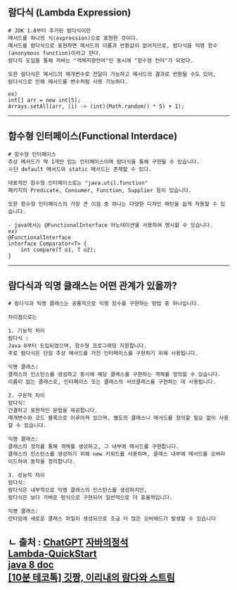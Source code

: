 ## 람다식 (Lambda Expression)

```
# JDK 1.8부터 추가된 람다식이란
메서드를 하나의 식(expression)으로 표현한 것이다.
메서드를 람다식으로 표현하면 메서드의 이름과 반환값이 없어지므로, 람다식을 익명 함수 (anonymous function)이라고 한다.
람다의 도입을 통해 자바는 "객체지향언어"인 동시에 "함수형 언어"가 되었다.

또한 람다식은 메서드의 매개변수로 전달이 가능하고 메서드의 결과로 반환될 수도 있어,
람다식으로 인해 메서드를 변수처럼 사용 가능하다.

ex)
int[] arr = new int[5];
Arrays.setAll(arr, (i) -> (int)(Math.random() * 5) + 1);
```

---

## 함수형 인터페이스(Functional Interdace)

```
# 함수형 인터페이스
추상 메서드가 딱 1개만 있는 인터페이스이며 람다식을 통해 구현될 수 있습니다.
※단 default 메서드와 static 메서드는 존재할 수 있다.

대표적인 함수형 인터페이스로는 "java.util.function" 
패키지의 Predicate, Consumer, Function, Supplier 등이 있습니다.

또한 함수형 인터페이스의 가장 큰 이점 중 하나는 다양한 디자인 패턴을 쉽게 적용할 수 있습니다.
 
- java에서는 @FunctionalInterface 어노테이션을 사용하여 명시할 수 있습니다.
ex)
@FunctionalInterface
interface Comparator<T> {
    int compare(T o1, T o2);
}
```

---

## 람다식과 익명 클래스는 어떤 관계가 있을까?

```
# 람다식과 익명 클래스는 공통적으로 익명 함수를 구현하는 방법 중 하나입니다.

차이점으로는

1. 기능적 차이
람다식 : 
Java 8부터 도입되었으며, 함수형 프로그래밍 지원합니다.
주로 람다식은 단일 추상 메서드를 가진 인터페이스를 구현하기 위해 사용됩니다.

익명 클래스: 
클래스의 인스턴스를 생성하고 동시에 해당 클래스를 구현하는 객체를 정의할 수 있습니다.
이름이 없는 클래스로, 인터페이스 또는 클래스의 서브클래스를 구현하는 데 사용됩니다.

2. 구문적 차이
람다식:
간결하고 표현적인 문법을 제공합니다.
매개변수와 코드 블록으로 이루어져 있으며, 별도의 클래스나 메서드를 정의할 필요 없이 사용할 수 있습니다.

익명 클래스:
클래스의 정의를 통해 객체를 생성하고, 그 내부에 메서드를 구현합니다. 
클래스의 인스턴스를 생성하기 위해 new 키워드를 사용하며, 클래스 내부에 메서드를 오버라이드하여 동작을 정의합니다.

3. 성능적 차이
람다식:
람다식은 내부적으로 익명 클래스의 인스턴스를 생성하지만,
람다식은 보다 가벼운 방식으로 구현되어 일반적으로 더 효율적입니다.

익명 클래스:
런타임에 새로운 클래스 파일이 생성되므로 조금 더 많은 오버헤드가 발생할 수 있습니다
```

ㄴ 출처 :
[ChatGPT](https://chat.openai.com/)
[자바의정석](https://cafe.naver.com/javachobostudy)  
[Lambda-QuickStart](https://www.oracle.com/webfolder/technetwork/tutorials/obe/java/Lambda-QuickStart/index.html)   
[java 8 doc](https://docs.oracle.com/javase/8/docs/api/index.html)  
[[10분 테코톡] 깃짱, 이리내의 람다와 스트림](https://www.youtube.com/watch?v=4ZtKiSvZNu4)
---

